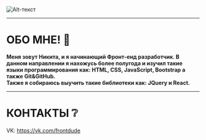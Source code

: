  ![Alt-текст](https://sun9-16.userapi.com/impg/DACufibDnGtgAsogNyXZ79_TZkBLC2JqV3Df8g/lGMNluFzjUs.jpg?size=1590x401&quality=96&sign=cff6d2321f413fe24a59e24832bbb9d9&type=album "Орк")
___
# ОБО МНЕ! :speech_balloon:
**Меня зовут Никита, и я начинающий Фронт-енд разработчик.
В данном направлении я нахожусь более полугода и изучил такие языки программирования как: HTML, CSS, JavaScript, Bootstrap а также Git&GitHub.  <br/>
Также я собираюсь выучить такие библиотеки как: JQuery и React.**
___
# КОНТАКТЫ :grey_question:
VK: https://vk.com/frontdude  <br/>
